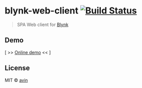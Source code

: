 # blynk-web-client [![Build Status](https://travis-ci.org/avin/blynk-web-client.svg?branch=master)](https://travis-ci.org/avin/blynk-web-client)

> SPA Web client for [Blynk](https://www.blynk.cc/)

## Demo

[ >> [Online demo](https://avin.github.io/blynk-web-client/) << ]

## License

MIT © [avin](https://github.com/avin)
